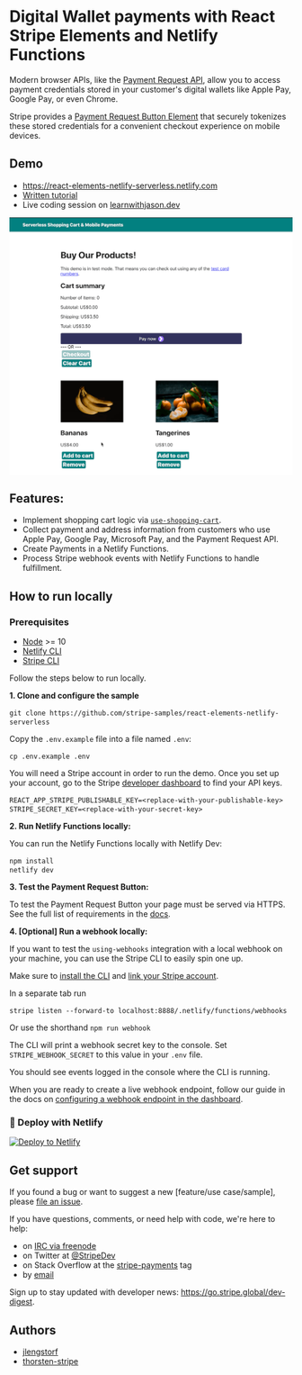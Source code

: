 # Digital Wallet payments with React Stripe Elements and Netlify Functions

Modern browser APIs, like the [Payment Request API](https://developer.mozilla.org/en-US/docs/Web/API/Payment_Request_API), allow you to access payment credentials stored in your customer's digital wallets like Apple Pay, Google Pay, or even Chrome.

Stripe provides a [Payment Request Button Element](https://stripe.com/docs/stripe-js/elements/payment-request-button#react) that securely tokenizes these stored credentials for a convenient checkout experience on mobile devices.

## Demo

- https://react-elements-netlify-serverless.netlify.com
- [Written tutorial](#TBD)
- Live coding session on [learnwithjason.dev](https://www.learnwithjason.dev/add-apple-pay-google-pay-to-jamstack-sites)

<img src="react-elements-netlify-functions-demo.gif" alt="demo gif" align="center">

## Features:

- Implement shopping cart logic via [`use-shopping-cart`](https://use-shopping-cart.netlify.app/).
- Collect payment and address information from customers who use Apple Pay, Google Pay, Microsoft Pay, and the Payment Request API.
- Create Payments in a Netlify Functions.
- Process Stripe webhook events with Netlify Functions to handle fulfillment.

## How to run locally

### Prerequisites

- [Node](https://nodejs.org/en/) >= 10
- [Netlify CLI](https://docs.netlify.com/cli/get-started/#installation)
- [Stripe CLI](https://stripe.com/docs/stripe-cli)

Follow the steps below to run locally.

**1. Clone and configure the sample**

```
git clone https://github.com/stripe-samples/react-elements-netlify-serverless
```

Copy the `.env.example` file into a file named `.env`:

```
cp .env.example .env
```

You will need a Stripe account in order to run the demo. Once you set up your account, go to the Stripe [developer dashboard](https://stripe.com/docs/development/quickstart#api-keys) to find your API keys.

```
REACT_APP_STRIPE_PUBLISHABLE_KEY=<replace-with-your-publishable-key>
STRIPE_SECRET_KEY=<replace-with-your-secret-key>
```

**2. Run Netlify Functions locally:**

You can run the Netlify Functions locally with Netlify Dev:

```
npm install
netlify dev
```

**3. Test the Payment Request Button:**

To test the Payment Request Button your page must be served via HTTPS. See the full list of requirements in the [docs](https://stripe.com/docs/stripe-js/elements/payment-request-button#react-prerequisites).

**4. [Optional] Run a webhook locally:**

If you want to test the `using-webhooks` integration with a local webhook on your machine, you can use the Stripe CLI to easily spin one up.

Make sure to [install the CLI](https://stripe.com/docs/stripe-cli) and [link your Stripe account](https://stripe.com/docs/stripe-cli#link-account).

In a separate tab run

```
stripe listen --forward-to localhost:8888/.netlify/functions/webhooks
```

Or use the shorthand `npm run webhook`

The CLI will print a webhook secret key to the console. Set `STRIPE_WEBHOOK_SECRET` to this value in your `.env` file.

You should see events logged in the console where the CLI is running.

When you are ready to create a live webhook endpoint, follow our guide in the docs on [configuring a webhook endpoint in the dashboard](https://stripe.com/docs/webhooks/setup#configure-webhook-settings).

### 💫 Deploy with Netlify

[![Deploy to Netlify](https://www.netlify.com/img/deploy/button.svg)](https://app.netlify.com/start/deploy?repository=https://github.com/stripe-samples/react-elements-netlify-serverless)

## Get support
If you found a bug or want to suggest a new [feature/use case/sample], please [file an issue](../../issues).

If you have questions, comments, or need help with code, we're here to help:
- on [IRC via freenode](https://webchat.freenode.net/?channel=#stripe)
- on Twitter at [@StripeDev](https://twitter.com/StripeDev)
- on Stack Overflow at the [stripe-payments](https://stackoverflow.com/tags/stripe-payments/info) tag
- by [email](mailto:support+github@stripe.com)

Sign up to stay updated with developer news: https://go.stripe.global/dev-digest.

## Authors

- [jlengstorf](https://twitter.com/jlengstorf)
- [thorsten-stripe](https://twitter.com/thorwebdev)
